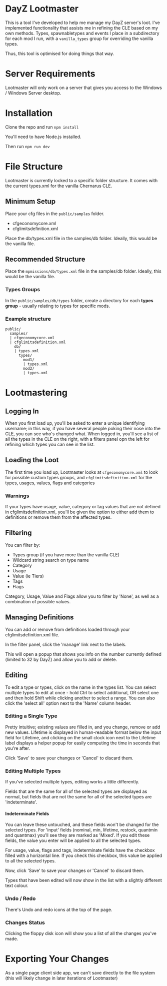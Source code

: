 # DayZ Lootmaster

This is a tool I've developed to help me manage my DayZ server's loot. I've implemented functionality that assists me in refining the CLE based on my own methods.
Types, spawnabletypes and events I place in a subdirectory for each mod I run, with a `vanilla_types` group for overriding the vanilla types.

Thus, this tool is optimised for doing things that way.

# Server Requirements
Lootmaster will only work on a server that gives you access to the Windows / Windows Server desktop.

# Installation
Clone the repo and run `npm install`

You'll need to have Node.js installed.

Then run `npm run dev`

# File Structure
Lootmaster is currently locked to a specific folder structure. It comes with the current types.xml for the vanilla Chernarus CLE.

## Minimum Setup
Place your cfg files in the `public/samples` folder.
- cfgeconomycore.xml
- cfglimitsdefinition.xml
 
Place the db/types.xml file in the samples/db folder. Ideally, this would be the vanilla file.

## Recommended Structure
Place the `mpmissions/db/types.xml` file in the samples/db folder. Ideally, this would be the vanilla file.
### Types Groups
In the `public/samples/db/types` folder, create a directory for each **types group** - usually relating to types for specific mods.

### Example structure
```aiignore
public/
  samples/
  | cfgeconomycore.xml
  | cfglimitsdefinition.xml
    db/
    | types.xml
      types/
        mod1/
        | types.xml
        mod2/
        | types.xml
```
# Lootmastering

## Logging In
When you first load up, you'll be asked to enter a unique identifying username; in this way, if you have several people poking their nose into the CLE, you can see who's changed what.
When logged in, you'll see a list of all the types in the CLE on the right, with a filters panel opn the left for refining which types you can see in the list.

## Loading the Loot
The first time you load up, Lootmaster looks at `cfgeconomycore.xml` to look for possible custom types groups, and `cfglimitsdefinition.xml` for the types, usages, values, flags and categories

### Warnings

If your types have usage, value, category or tag values that are not defined in cfglimitsdefinition.xml, you'll be given the option to either add them to definitions or remove them from the affected types.

## Filtering
You can filter by:
- Types group (if you have more than the vanilla CLE)
- Wildcard string search on type name
- Category
- Usage
- Value (ie Tiers)
- Tags
- Flags

Category, Usage, Value and Flags allow you to filter by 'None', as well as a combination of possible values.

## Managing Definitions

You can add or remove from definitions loaded through your cfglimitsdefinition.xml file.

In the filter panel, click the 'manage' link next to the labels.

This will open a popup that shows you info on the number currently defined (limited to 32 by DayZ) and allow you to add or delete.

## Editing
To edit a type or types, click on the name in the types list. You can select multiple types to edit at once - hold Ctrl to select additional, OR select one and then hold Shift while clicking another to select a range. You can also click the 'select all' option next to the 'Name' column header.

### Editing a Single Type
Pretty intuitive; existing values are filled in, and you change, remove or add new values.
Lifetime is displayed in human-readable format below the input field for Lifetime, and clicking on the small clock icon next to the Lifetime label displays a helper popup for easily computing the time in seconds that you're after.

Click 'Save' to save your changes or 'Cancel' to discard them.

### Editing Multiple Types
If you've selected multiple types, editing works a little differently.

Fields that are the same for all of the selected types are displayed as normal, but fields that are not the same for all of the selected types are 'indeterminate'.
#### Indeterminate Fields
You can leave these untouched, and these fields won't be changed for the selected types.
For 'input' fields (nominal, min, lifetime, restock, quantmin and quantmax) you'll see they are marked as 'Mixed'. If you edit these fields, the value you enter will be applied to all the selected types.

For usage, value, flags and tags, indeterminate fields have the checkbox filled with a horizontal line. If you check this checkbox, this value be applied to all the selected types.

Now, click 'Save' to save your changes or 'Cancel' to discard them.

Types that have been edited will now show in the list with a slightly different text colour.

### Undo / Redo

There's Undo and redo icons at the top of the page.

### Changes Status

Clicking the floppy disk icon will show you a list of all the changes you've made.

# Exporting Your Changes

As a single page client side app, we can't save directly to the file system (this will likely change in later iterations of Lootmaster)

